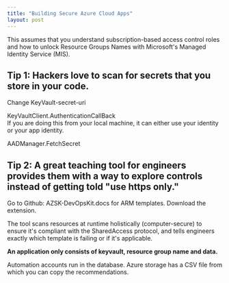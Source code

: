 ```yaml
---
title: "Building Secure Azure Cloud Apps"
layout: post
---
```

This assumes that you understand subscription-based access control roles and how to unlock Resource Groups Names with Microsoft's Managed Identity Service (MIS). 

## Tip 1: Hackers love to scan for secrets that you store in your code. 

Change KeyVault-secret-uri

KeyVaultClient.AuthenticationCallBack  
If you are doing this from your local machine, it can either use your identity or your app identity. 

AADManager.FetchSecret

## Tip 2: A great teaching tool for engineers provides them with a way to explore controls instead of getting told "use https only."

Go to Github: AZSK-DevOpsKit.docs for ARM templates. Download the extension.  

The tool scans resources at runtime holistically (computer-secure) to ensure it's compliant with the SharedAccess protocol, and tells engineers exactly which template is failing or if it's applicable. 

**An application only consists of keyvault, resource group name and data.**

Automation accounts run in the database. Azure storage has a CSV file from which you can copy the recommendations.
